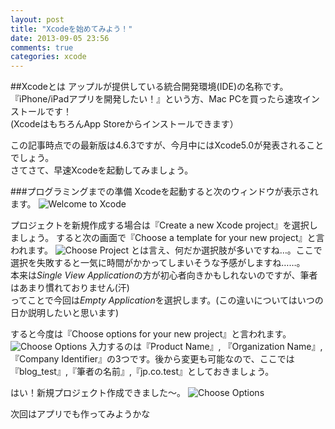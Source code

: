 ```yaml
---
layout: post
title: "Xcodeを始めてみよう！"
date: 2013-09-05 23:56
comments: true
categories: xcode
---
```


##Xcodeとは
アップルが提供している統合開発環境(IDE)の名称です。  
『iPhone/iPadアプリを開発したい！』という方、Mac PCを買ったら速攻インストールです！  
(XcodeはもちろんApp Storeからインストールできます）  

この記事時点での最新版は4.6.3ですが、今月中にはXcode5.0が発表されることでしょう。  
さてさて、早速Xcodeを起動してみましょう。  

###プログラミングまでの準備
Xcodeを起動すると次のウィンドウが表示されます。
![Welcome to Xcode](/images/xcode1.png)

<!--more-->

プロジェクトを新規作成する場合は『Create a new Xcode project』を選択しましょう。
すると次の画面で『Choose a template for your new project』と言われます。
![Choose Project](/images/xcode2.png) 
とは言え、何だか選択肢が多いですね…。ここで選択を失敗すると一気に時間がかかってしまいそうな予感がしますね……。  
本来は*Single View Application*の方が初心者向きかもしれないのですが、筆者はあまり慣れておりません(汗)  
ってことで今回は*Empty Application*を選択します。(この違いについてはいつの日か説明したいと思います)  

すると今度は『Choose options for your new project』と言われます。
![Choose Options](/images/xcode3.png)
入力するのは『Product Name』, 『Organization Name』,『Company Identifier』の3つです。後から変更も可能なので、ここでは『blog\_test』,『筆者の名前』,『jp.co.test』としておきましょう。  
  
はい！新規プロジェクト作成できました〜。
![Choose Options](/images/xcode4.png)
  
次回はアプリでも作ってみようかな

